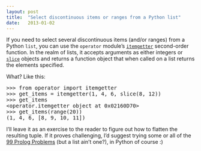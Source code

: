 ```yaml
---
layout: post
title:  "Select discontinuous items or ranges from a Python list"
date:   2013-01-02
---
```




If you need to select several discontinuous items (and/or ranges) from a Python `list`, you can use the `operator` module&#8217;s [`itemgetter`](http://docs.python.org/library/operator.html#operator.itemgetter) second-order function. In the realm of lists, it accepts arguments as either integers or [`slice`](http://docs.python.org/library/functions.html#slice) objects and returns a function object that when called on a list returns the elements specified.

What? Like this:

<pre class="brush: python">&gt;&gt;&gt; from operator import itemgetter
&gt;&gt;&gt; get_items = itemgetter(1, 4, 6, slice(8, 12))
&gt;&gt;&gt; get_items
&lt;operator.itemgetter object at 0x02160D70&gt;
&gt;&gt;&gt; get_items(range(20))
(1, 4, 6, [8, 9, 10, 11])</pre>

I&#8217;ll leave it as an exercise to the reader to figure out how to flatten the resulting tuple. If it proves challenging, I&#8217;d suggest trying some or all of the [99 Prolog Problems](https://sites.google.com/site/prologsite/prolog-problems) (but a list ain&#8217;t one?), in Python of course :)
